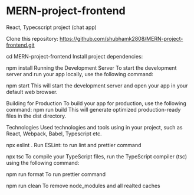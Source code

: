 # MERN-project-frontend
React, Typecscript project (chat app)

Clone this repository:
https://github.com/shubhamk2808/MERN-project-frontend.git

cd MERN-project-frontend
Install project dependencies:

npm install
Running the Development Server
To start the development server and run your app locally, use the following command:

npm start
This will start the development server and open your app in your default web browser.

Building for Production
To build your app for production, use the following command:
npm run build
This will generate optimized production-ready files in the dist directory.

Technologies Used
technologies and tools using in your project, such as React, Webpack, Babel, Typescript etc.

npx eslint .
Run ESLint: to run lint and prettier command

npx tsc
To compile your TypeScript files, run the TypeScript compiler (tsc) using the following command:

npm run format
To run prettier command

npm run clean
To remove node_modules and all realted caches
